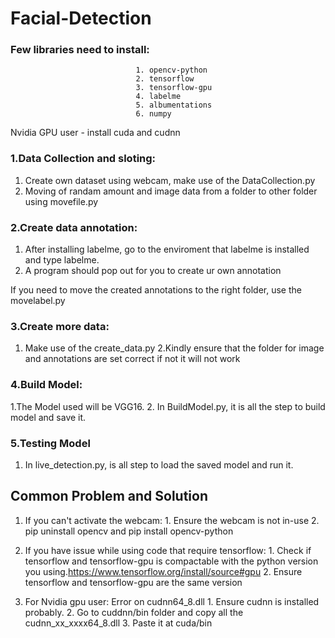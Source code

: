 # Facial-Detection

### Few libraries need to install:
                                1. opencv-python 
                                2. tensorflow 
                                3. tensorflow-gpu
                                4. labelme
                                5. albumentations
                                6. numpy

Nvidia GPU user - install cuda and cudnn 


### 1.Data Collection and sloting:

1. Create own dataset using webcam, make use of the DataCollection.py
2. Moving of randam amount and image data from a folder to other folder using movefile.py

### 2.Create data annotation:

1. After installing labelme, go to the enviroment that labelme is installed and type labelme.
2. A program should pop out for you to create ur own annotation

If you need to move the created annotations to the right folder, use the movelabel.py

### 3.Create more data:

1. Make use of the create_data.py
2.Kindly ensure that the folder for image and annotations are set correct if not it will not work

### 4.Build Model:

1.The Model used will be VGG16.
2. In BuildModel.py, it is all the step to build model and save it. 

### 5.Testing Model
1. In live_detection.py, is all step to load the saved model and run it.


## Common Problem and Solution

1. If you can't activate the webcam: 
                    1. Ensure the webcam is not in-use
                    2. pip uninstall opencv and pip install opencv-python

2. If you have issue while using code that require tensorflow:
                    1. Check if tensorflow and tensorflow-gpu is compactable with the python version you using.https://www.tensorflow.org/install/source#gpu 
                    2. Ensure tensorflow and tensorflow-gpu are the same version

3. For Nvidia gpu user: Error on cudnn64_8.dll
                    1. Ensure cudnn is installed probably.
                    2. Go to cuddnn/bin folder and copy all the cudnn_xx_xxxx64_8.dll
                    3. Paste it at cuda/bin
                        
